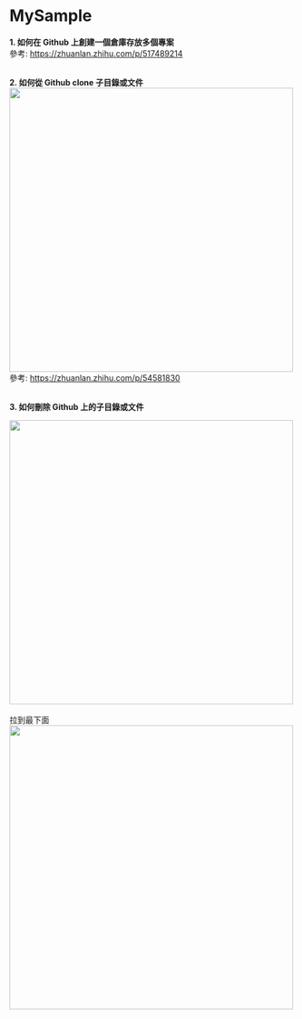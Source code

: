 # MySample

**1. 如何在 Github 上創建一個倉庫存放多個專案**<br/>
參考: https://zhuanlan.zhihu.com/p/517489214<br/><br/>

**2. 如何從 Github clone 子目錄或文件**<br/>
<img src="https://user-images.githubusercontent.com/104376299/211455593-0d9823cd-e9a8-4dd4-83b4-c840283196c2.png" width="500px" /><br/>
參考: https://zhuanlan.zhihu.com/p/54581830<br/><br/>

**3. 如何刪除 Github 上的子目錄或文件**<br/>

<img src="https://user-images.githubusercontent.com/104376299/211460367-eb086fc7-188a-40d4-a6f0-d9f746c046ec.png" width="500px" /><br/><br/>
拉到最下面<br/>
<img src="https://user-images.githubusercontent.com/104376299/211460368-3525caad-bba5-4454-bfae-a4658a435cfb.png" width="500px" /><br/>

